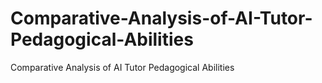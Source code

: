 # Comparative-Analysis-of-AI-Tutor-Pedagogical-Abilities
Comparative Analysis of AI Tutor Pedagogical Abilities
